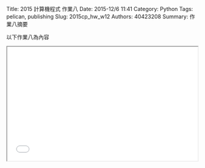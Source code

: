 Title: 2015 計算機程式 作業八
Date: 2015-12/6 11:41
Category: Python
Tags: pelican, publishing
Slug: 2015cp_hw_w12
Authors: 40423208
Summary: 作業八摘要

以下作業八為內容

<iframe src="40423208_cp_w12_p.html" width="500" height="300"></iframe>
